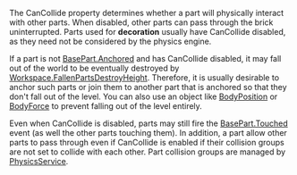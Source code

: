 The CanCollide property determines whether a part will physically interact
with other parts. When disabled, other parts can pass through the brick
uninterrupted. Parts used for **decoration** usually have CanCollide
disabled, as they need not be considered by the physics engine.

If a part is not [BasePart.Anchored](https://create.roblox.com/docs/reference/engine/classes/BasePart#Anchored) and has CanCollide disabled, it may
fall out of the world to be eventually destroyed by
[Workspace.FallenPartsDestroyHeight](https://create.roblox.com/docs/reference/engine/classes/Workspace#FallenPartsDestroyHeight). Therefore, it is usually desirable
to anchor such parts or join them to another part that is anchored so that
they don't fall out of the level. You can also use an object like
[BodyPosition](https://create.roblox.com/docs/reference/engine/classes/BodyPosition) or [BodyForce](https://create.roblox.com/docs/reference/engine/classes/BodyForce) to prevent falling out of the level
entirely.

Even when CanCollide is disabled, parts may still fire the
[BasePart.Touched](https://create.roblox.com/docs/reference/engine/classes/BasePart#Touched) event (as well the other parts touching them). In
addition, a part allow other parts to pass through even if CanCollide is
enabled if their collision groups are not set to collide with each other.
Part collision groups are managed by [PhysicsService](https://create.roblox.com/docs/reference/engine/classes/PhysicsService).